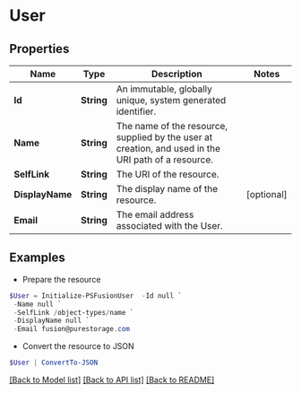 # User
## Properties

Name | Type | Description | Notes
------------ | ------------- | ------------- | -------------
**Id** | **String** | An immutable, globally unique, system generated identifier. | 
**Name** | **String** | The name of the resource, supplied by the user at creation, and used in the URI path of a resource. | 
**SelfLink** | **String** | The URI of the resource. | 
**DisplayName** | **String** | The display name of the resource. | [optional] 
**Email** | **String** | The email address associated with the User. | 

## Examples

- Prepare the resource
```powershell
$User = Initialize-PSFusionUser  -Id null `
 -Name null `
 -SelfLink /object-types/name `
 -DisplayName null `
 -Email fusion@purestorage.com
```

- Convert the resource to JSON
```powershell
$User | ConvertTo-JSON
```

[[Back to Model list]](../README.md#documentation-for-models) [[Back to API list]](../README.md#documentation-for-api-endpoints) [[Back to README]](../README.md)

